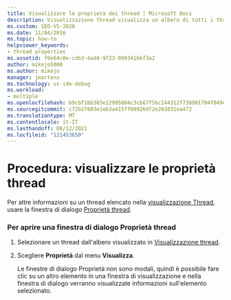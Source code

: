 ```yaml
---
title: Visualizzare le proprietà dei thread | Microsoft Docs
description: Visualizzazione thread visualizza un albero di tutti i thread attivi nel sistema. Informazioni su come visualizzare le proprietà di un thread visualizzato nella visualizzazione Thread.
ms.custom: SEO-VS-2020
ms.date: 11/04/2016
ms.topic: how-to
helpviewer_keywords:
- thread properties
ms.assetid: f0e64c0e-cdb3-4ad4-9723-09934166f3a2
author: mikejo5000
ms.author: mikejo
manager: jmartens
ms.technology: vs-ide-debug
ms.workload:
- multiple
ms.openlocfilehash: b9cbf1bb383e12995804c3cb67f5bc144312f736901704f049ea81f34e8d8952
ms.sourcegitcommit: c72b2f603e1eb3a4157f00926df2e263831ea472
ms.translationtype: MT
ms.contentlocale: it-IT
ms.lasthandoff: 08/12/2021
ms.locfileid: "121453650"
---
```

# <a name="how-to-display-thread-properties"></a>Procedura: visualizzare le proprietà thread
Per altre informazioni su un thread elencato nella [visualizzazione Thread](../debugger/threads-view.md), usare la finestra di dialogo [Proprietà thread](../debugger/thread-properties-dialog-box.md).

### <a name="to-open-a-thread-properties-dialog-box"></a>Per aprire una finestra di dialogo Proprietà thread

1. Selezionare un thread dall'albero visualizzato in [Visualizzazione thread](../debugger/threads-view.md).

2. Scegliere **Proprietà** dal menu **Visualizza**.

   Le finestre di dialogo Proprietà non sono modali, quindi è possibile fare clic su un altro elemento in una finestra di visualizzazione e nella finestra di dialogo verranno visualizzate informazioni sull'elemento selezionato.